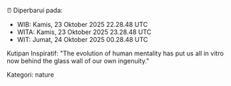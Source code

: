 ⏰ Diperbarui pada:
- WIB: Kamis, 23 Oktober 2025 22.28.48 UTC
- WITA: Kamis, 23 Oktober 2025 23.28.48 UTC
- WIT: Jumat, 24 Oktober 2025 00.28.48 UTC

Kutipan Inspiratif:
"The evolution of human mentality has put us all in vitro now behind the glass wall of our own ingenuity."


Kategori: nature

